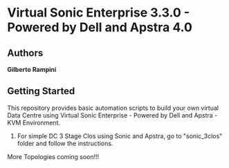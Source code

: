 # Virtual Sonic Enterprise 3.3.0 - Powered by Dell and Apstra 4.0

## Authors

**Gilberto Rampini**

## Getting Started

This repository provides basic automation scripts to build your own virtual Data Centre using Virtual Sonic Enterprise - Powered by Dell and Apstra - KVM Environment. 

1. For simple DC 3 Stage Clos using Sonic and Apstra, go to "sonic_3clos" folder and follow the instructions. 

More Topologies coming soon!!!